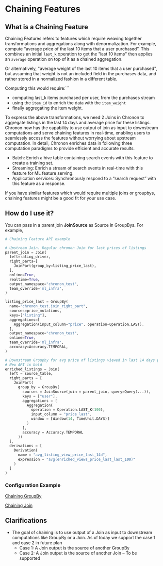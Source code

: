 # Chaining Features

## What is a Chaining Feature
Chaining Features refers to features which require weaving together transformations and aggregations along with denormalization.
For example, compute  “average price of the last 10 items that a user purchased”.  This combines an initial `last_k` operation to get the "last 10 items" then applies an `average` operation on top of it as a chained aggregation.

Or alternatively, "average weight of the last 10 items that a user purchased", but assuming that weight is not an included field in the purchases data, and rather stored in a normalized fashion in a different table.

Computing this would require:```
- computing last_k items purchased per user, from the purchases stream
- using the `item_id` to enrich the data with the `item_weight`
- finally aggregating the item weight.

To express the above transformations, we need 2 Joins in Chronon to aggregate listings in the last 14 days and average price for these listings.
Chronon now has the capability to use output of join as input to downstream computations and serve chaining features in real-time, enabling users to seamlessly access the features without worrying about upstream computation. In detail, Chronon enriches data in following three computation paradigms to provide efficient and accurate results.
- Batch: Enrich a hive table containing search events with this feature to create a training set.
- Streaming: Enrich a stream of search events in real-time with this feature for ML feature serving.
- Application services: Synchronously respond to a “search request” with this feature as a response.

If you have similar features which would require multiple joins or groupbys, chaining features might be a good fit for your use case.

## How do I use it?
You can pass in a parent join  **JoinSource** as Source in GroupBys. For example,

```python 
# Chaining Feature API example 

# Upstream Join. Regular chronon Join for last prices of listings
parent_join = Join(
  left=rating_driver,
  right_parts=[
    JoinPart(group_by=listing_price_last),
  ],
  online=True,
  realtime=True,
  output_namespace="chronon_test",
  team_override='ml_infra',
)

listing_price_last = GroupBy(
  name="chronon_test.join_right_part",
  sources=price_mutations,
  keys=["listing"],
  aggregations=[
    Aggregation(input_column="price", operation=Operation.LAST),
  ],
  output_namespace="chronon_test",
  online=True,
  team_override='ml_infra',
  accuracy=Accuracy.TEMPORAL,
)

# Downstream Groupby for avg price of listings viewed in last 14 days per user
# New API in bold
enriched_listings = Join(
  left = source_table,
  right_parts = [
    JoinPart(
      group_by = GroupBy(
        sources = JoinSource(join = parent_join, query=Query(...)),
        keys = ["user"],
        aggregations = [
          Aggregation(
            operation = Operation.LAST_K(100),
            input_column = "price_last",
            window = [Window(14, TimeUnit.DAYS)]
          )
        ],
        accuracy = Accuracy.TEMPORAL
      ))
  ],
  derivations = [
    Derivation(
      name = "avg_listing_view_price_last_14d",
      expression = "avg(enriched_views_price_last_last_100)"
    )
  ]
)

```
### Configuration Example
[Chaining GroupBy](https://github.com/airbnb/chronon/blob/main/api/py/test/sample/group_bys/sample_team/sample_chaining_group_by.py)

[Chaining Join](https://github.com/airbnb/chronon/blob/main/api/py/test/sample/joins/sample_team/sample_chaining_join.py)

## Clarifications
- The goal of chaining is to use output of a Join as input to downstream computations like GroupBy or a Join. As of today we support the case 1 and case 2 in future plan
    - Case 1: A Join output is the source of another GroupBy
    - Case 2: A Join output is the source of another Join – To be supported 



